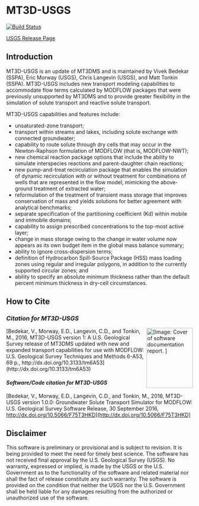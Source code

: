 # MT3D-USGS
[![Build Status](https://travis-ci.org/MODFLOW-USGS/mt3d-usgs.svg?branch=develop)](https://travis-ci.org/MODFLOW-USGS/mt3d-usgs)

[USGS Release Page](https://water.usgs.gov/ogw/mt3d-usgs/)

## Introduction
MT3D-USGS is an update of MT3DMS and is maintained by Vivek Bedekar (SSPA), Eric Morway (USGS), Chris Langevin (USGS), and Matt Tonkin (SSPA).  MT3D-USGS includes new transport modeling capabilities to accommodate flow terms calculated by MODFLOW packages that were previously unsupported by MT3DMS and to provide greater flexibility in the simulation of solute transport and reactive solute transport.

MT3D-USGS capabilities and features include:

* unsaturated-zone transport;
* transport within streams and lakes, including solute exchange with connected groundwater;
* capability to route solute through dry cells that may occur in the Newton-Raphson formulation of MODFLOW (that is, MODFLOW-NWT);
* new chemical reaction package options that include the ability to simulate interspecies reactions and parent-daughter chain reactions;
* new pump-and-treat recirculation package that enables the simulation of dynamic recirculation with or without treatment for combinations of wells that are represented in the flow model, mimicking the above-ground treatment of extracted water;
* reformulation of the treatment of transient mass storage that improves conservation of mass and yields solutions for better agreement with analytical benchmarks;
* separate specification of the partitioning coefficient (Kd) within mobile and immobile domains;
* capability to assign prescribed concentrations to the top-most active layer;
* change in mass storage owing to the change in water volume now appears as its own budget item in the global mass balance summary;
* ability to ignore cross-dispersion terms;
* definition of Hydrocarbon Spill-Source Package (HSS) mass loading zones using regular and irregular polygons, in addition to the currently supported circular zones; and
* ability to specify an absolute minimum thickness rather than the default percent minimum thickness in dry-cell circumstances.

## How to Cite

### ***Citation for MT3D-USGS***
<img style="float: right" img src="https://water.usgs.gov/ogw/mt3d-usgs/images/TM6-A53-cover.jpg" alt="[Image: Cover of software documentation report. ]" width="125" height="162" title="MT3D-USGS user guide">
[Bedekar, V., Morway, E.D., Langevin, C.D., and Tonkin, M., 2016, MT3D-USGS version 1: A U.S. Geological Survey release of MT3DMS updated with new and expanded transport capabilities for use with MODFLOW: U.S. Geological Survey Techniques and Methods 6-A53, 69 p., http://dx.doi.org/10.3133/tm6A53](http://dx.doi.org/10.3133/tm6A53)

#### ***Software/Code citation for MT3D-USGS***
[Bedekar, V., Morway, E.D., Langevin, C.D., and Tonkin, M., 2016, MT3D-USGS version 1.0.0: Groundwater Solute Transport Simulator for MODFLOW: U.S. Geological Survey Software Release, 30 September 2016, http://dx.doi.org/10.5066/F75T3HKD](http://dx.doi.org/10.5066/F75T3HKD)

## Disclaimer
This software is preliminary or provisional and is subject to revision. It is being provided to meet the need for timely best science. The software has not received final approval by the U.S. Geological Survey (USGS). No warranty, expressed or implied, is made by the USGS or the U.S. Government as to the functionality of the software and related material nor shall the fact of release constitute any such warranty. The software is provided on the condition that neither the USGS nor the U.S. Government shall be held liable for any damages resulting from the authorized or unauthorized use of the software.
